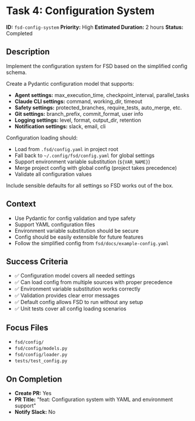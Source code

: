# Task 4: Configuration System

**ID:** `fsd-config-system`
**Priority:** High
**Estimated Duration:** 2 hours
**Status:** Completed

## Description

Implement the configuration system for FSD based on the simplified config schema.

Create a Pydantic configuration model that supports:
- **Agent settings:** max_execution_time, checkpoint_interval, parallel_tasks
- **Claude CLI settings:** command, working_dir, timeout
- **Safety settings:** protected_branches, require_tests, auto_merge, etc.
- **Git settings:** branch_prefix, commit_format, user info
- **Logging settings:** level, format, output_dir, retention
- **Notification settings:** slack, email, cli

Configuration loading should:
- Load from `.fsd/config.yaml` in project root
- Fall back to `~/.config/fsd/config.yaml` for global settings
- Support environment variable substitution (`${VAR_NAME}`)
- Merge project config with global config (project takes precedence)
- Validate all configuration values

Include sensible defaults for all settings so FSD works out of the box.

## Context

- Use Pydantic for config validation and type safety
- Support YAML configuration files
- Environment variable substitution should be secure
- Config should be easily extensible for future features
- Follow the simplified config from `fsd/docs/example-config.yaml`

## Success Criteria

- ✅ Configuration model covers all needed settings
- ✅ Can load config from multiple sources with proper precedence
- ✅ Environment variable substitution works correctly
- ✅ Validation provides clear error messages
- ✅ Default config allows FSD to run without any setup
- ✅ Unit tests cover all config loading scenarios

## Focus Files

- `fsd/config/`
- `fsd/config/models.py`
- `fsd/config/loader.py`
- `tests/test_config.py`

## On Completion

- **Create PR:** Yes
- **PR Title:** "feat: Configuration system with YAML and environment support"
- **Notify Slack:** No
